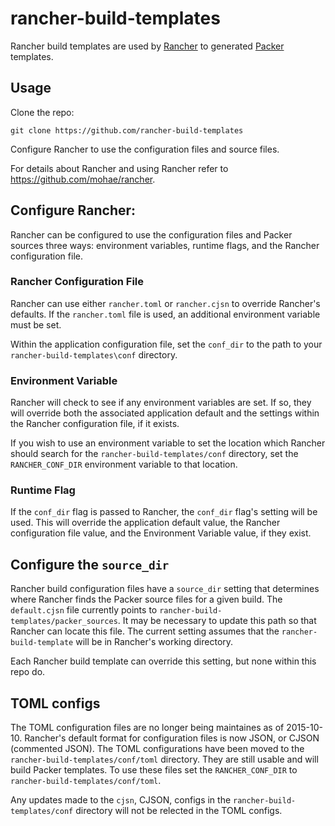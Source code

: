# rancher-build-templates
Rancher build templates are used by [Rancher](https://github.com/rancher) to generated [Packer](https://packer.io) templates. 

## Usage
Clone the repo:

    git clone https://github.com/rancher-build-templates

Configure Rancher to use the configuration files and source files.

For details about Rancher and using Rancher refer to https://github.com/mohae/rancher.

## Configure Rancher:
Rancher can be configured to use the configuration files and Packer sources three ways: environment variables, runtime flags, and the Rancher configuration file.

### Rancher Configuration File
Rancher can use either `rancher.toml` or `rancher.cjsn` to override Rancher's defaults. If the `rancher.toml` file is used, an additional environment variable must be set.

Within the application configuration file, set the `conf_dir` to the path to your `rancher-build-templates\conf` directory.

### Environment Variable
Rancher will check to see if any environment variables are set. If so, they will override both the associated application default and the settings within the Rancher configuration file, if it exists. 

If you wish to use an environment variable to set the location which Rancher should search for the `rancher-build-templates/conf` directory, set the `RANCHER_CONF_DIR` environment variable to that location.

### Runtime Flag
If the `conf_dir` flag is passed to Rancher, the `conf_dir` flag's setting will be used. This will override the application default value, the Rancher configuration file value, and the Environment Variable value, if they exist.

## Configure the `source_dir`
Rancher build configuration files have a `source_dir` setting that determines where Rancher finds the Packer source files for a given build. The `default.cjsn` file currently points to `rancher-build-templates/packer_sources`. It may be necessary to update this path so that Rancher can locate this file. The current setting assumes that the `rancher-build-template` will be in Rancher's working directory.

Each Rancher build template can override this setting, but none within this repo do.
    
## TOML configs
The TOML configuration files are no longer being maintaines as of 2015-10-10.  Rancher's default format for configuration files is now JSON, or CJSON (commented JSON).  The TOML configurations have been moved to the `rancher-build-templates/conf/toml` directory.  They are still usable and will build Packer templates.  To use these files set the `RANCHER_CONF_DIR` to `rancher-build-templates/conf/toml`.

Any updates made to the `cjsn`, CJSON, configs in the `rancher-build-templates/conf` directory will not be relected in the TOML configs.